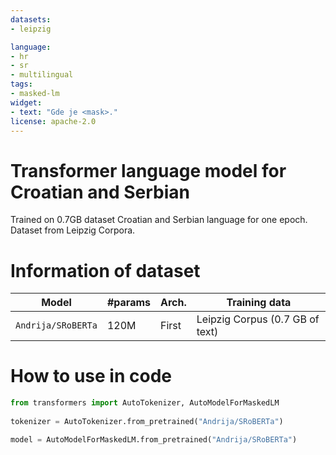 ```yaml
---
datasets:
- leipzig

language: 
- hr
- sr
- multilingual
tags:
- masked-lm
widget:
- text: "Gde je <mask>."
license: apache-2.0
---
```

# Transformer language model for Croatian and Serbian
Trained on 0.7GB dataset Croatian and Serbian language for one epoch.
Dataset from Leipzig Corpora.

# Information of dataset
| Model                          | #params                        | Arch. | Training data                     |
|--------------------------------|--------------------------------|-------|-----------------------------------|
| `Andrija/SRoBERTa` | 120M   | First  | Leipzig Corpus (0.7 GB of text)            |


# How to use in code
```python
from transformers import AutoTokenizer, AutoModelForMaskedLM
  
tokenizer = AutoTokenizer.from_pretrained("Andrija/SRoBERTa")

model = AutoModelForMaskedLM.from_pretrained("Andrija/SRoBERTa")
```